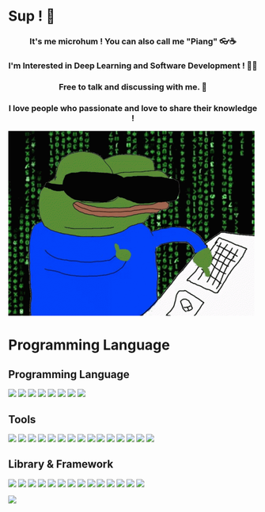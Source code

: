 # Sup ! 👋
<h3 align="center">
It's me microhum ! You can also call me "Piang" 👓☕
</h3>
<h3 align="center">
I'm Interested in Deep Learning and Software Development ! 👨‍💻
</h3>
<h3 align="center">
Free to talk and discussing with me. 💬
</h3>
<h3 align="center">
I love people who passionate and love to share their knowledge !
</h3>

<!--- Frog Meme --->
<p>
<img src="https://github.com/microhum/microhum/blob/main/Meme/anonymous-anonymous-bites-back.gif"/>
</p>

# Programming Language

## Programming Language
<!--- Programming Language --->
<p>
    <img src="https://img.shields.io/badge/Python-3776AB?style=for-the-badge&logo=python&logoColor=white"  />
    <img src="https://img.shields.io/badge/HTML5-E34F26?style=for-the-badge&logo=html5&logoColor=white"  />
    <img src="https://img.shields.io/badge/CSS3-1572B6?style=for-the-badge&logo=css3&logoColor=white"  />
    <img src="https://img.shields.io/badge/JavaScript-323330?style=for-the-badge&logo=javascript&logoColor=F7DF1E"  />
    <img src="https://img.shields.io/badge/Lua-2C2D72?style=for-the-badge&logo=lua&logoColor=white"  />
    <img src="https://img.shields.io/badge/Shell_Script-121011?style=for-the-badge&logo=gnu-bash&logoColor=white"  />
    <img src="https://img.shields.io/badge/C%23-239120?style=for-the-badge&logo=c-sharp&logoColor=white"  />
    <img src="https://img.shields.io/badge/C-00599C?style=for-the-badge&logo=c&logoColor=white"  />
</p>

## Tools
<!--- Tools --->
<p>
    <img src="https://img.shields.io/badge/Unity-100000?style=for-the-badge&logo=unity&logoColor=white"  />
    <img src="https://img.shields.io/badge/Netlify-00C7B7?style=for-the-badge&logo=netlify&logoColor=white"  />
    <img src="https://img.shields.io/badge/Arduino_IDE-00979D?style=for-the-badge&logo=arduino&logoColor=white"  />
    <img src="https://img.shields.io/badge/Colab-F9AB00?style=for-the-badge&logo=googlecolab&color=525252"  />
    <img src="https://img.shields.io/badge/replit-667881?style=for-the-badge&logo=replit&logoColor=white"  />
    <img src="https://img.shields.io/badge/VIM-%2311AB00.svg?&style=for-the-badge&logo=vim&logoColor=white"  />
    <img src="https://img.shields.io/badge/VSCode-0078D4?style=for-the-badge&logo=visual%20studio%20code&logoColor=white"  />
    <img src="https://img.shields.io/badge/prettier-1A2C34?style=for-the-badge&logo=prettier&logoColor=F7BA3E"  />
    <img src="https://img.shields.io/badge/Brave-FF1B2D?style=for-the-badge&logo=Brave&logoColor=white"  />
    <img src="https://img.shields.io/badge/Babel-F9DC3E?style=for-the-badge&logo=babel&logoColor=white"  />
    <img src="https://img.shields.io/badge/bun-282a36?style=for-the-badge&logo=bun&logoColor=fbf0df"  />
    <img src="https://img.shields.io/badge/conda-342B029.svg?&style=for-the-badge&logo=anaconda&logoColor=white"  />
    <img src="https://img.shields.io/badge/Jupyter-F37626.svg?&style=for-the-badge&logo=Jupyter&logoColor=white"  />
    <img src="https://img.shields.io/badge/npm-CB3837?style=for-the-badge&logo=npm&logoColor=white"  />
    <img src="https://img.shields.io/badge/Node%20js-339933?style=for-the-badge&logo=nodedotjs&logoColor=white"  />
</p>

## Library & Framework
<!--- Library & Framework --->
<p>
    <img src="https://img.shields.io/badge/React-20232A?style=for-the-badge&logo=react&logoColor=61DAFB"  />
    <img src="https://img.shields.io/badge/Svelte-4A4A55?style=for-the-badge&logo=svelte&logoColor=FF3E00"  />
    <img src="https://img.shields.io/badge/Bootstrap-563D7C?style=for-the-badge&logo=bootstrap&logoColor=white"  />
    <img src="https://img.shields.io/badge/django%20rest-ff1709?style=for-the-badge&logo=django&logoColor=white"  />
    <img src="https://img.shields.io/badge/SQLite-07405E?style=for-the-badge&logo=sqlite&logoColor=white"  />
    <img src="https://img.shields.io/badge/Express.js-404D59?style=for-the-badge"  />
    <img src="https://img.shields.io/badge/Keras-D00000?style=for-the-badge&logo=Keras&logoColor=white"  />
    <img src="https://img.shields.io/badge/Numpy-777BB4?style=for-the-badge&logo=numpy&logoColor=white"  />
    <img src="https://img.shields.io/badge/Pandas-2C2D72?style=for-the-badge&logo=pandas&logoColor=white    "  />
    <img src="https://img.shields.io/badge/TensorFlow-FF6F00?style=for-the-badge&logo=TensorFlow&logoColor=white"  />
    <img src="https://img.shields.io/badge/scikit_learn-F7931E?style=for-the-badge&logo=scikit-learn&logoColor=white"  />
    <img src="https://img.shields.io/badge/fastapi-109989?style=for-the-badge&logo=FASTAPI&logoColor=white"  />
    <img src="https://img.shields.io/badge/OpenCV-27338e?style=for-the-badge&logo=OpenCV&logoColor=white"  />
    <img src="https://img.shields.io/badge/Selenium-43B02A?style=for-the-badge&logo=Selenium&logoColor=white"  />    
</p>
<p>
    <img src="https://github.com/microhum/microhum/blob/main/anonymous-anonymous-bites-back.gif"  />
</p>
